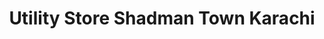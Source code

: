 ---
title: "Utility Store Shadman Town Karachi"
url: /karachi/utility-store-shadman-town-karachi/
shop: supermarket
---